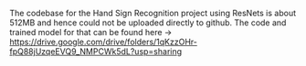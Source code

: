 The codebase for the Hand Sign Recognition project using ResNets is about 512MB and hence could not be uploaded directly to github. The code and trained model for that can be found here -> https://drive.google.com/drive/folders/1qKzzOHr-fpQ88jUzqeEVQ9_NMPCWk5dL?usp=sharing